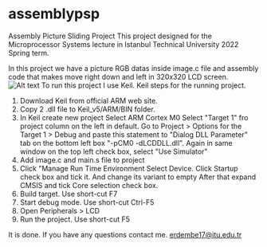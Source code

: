 # assemblypsp
Assembly Picture Sliding Project
This project designed for the Microprocessor Systems lecture in Istanbul Technical University 2022 Spring term.

In this project we have a picture RGB datas inside image.c file and assembly code that makes move right down and left in 320x320 LCD screen.
 ![Alt text](https://imgur.com/a/TBf9JRq "Optional title")
To run this project I use Keil.
Keil steps for the running project.
  1. Download Keil from official ARM web site.
  2. Copy 2 .dll file to Keil_v5/ARM/BIN folder.
  3. In Keil create new project 
        Select ARM Cortex M0
        Select "Target 1" fro project column on the left in default.
          Go to Project > Options for the Target 1 > Debug and paste this statement to "Dialog DLL Parameter" tab on the bottom left box "-pCM0 -dLCDDLL.dll".
          Again in same window on the top left check box, select "Use Simulator"
  4. Add image.c and main.s file to project
  5. Click "Manage Run Time Environment
      Select Device. Click Startup check box and tick it. And change its variant to empty
      After that expand CMSIS and tick Core selection check box.
   6. Build target. Use short-cut F7
   7. Start debug mode. Use short-cut Ctrl-F5 
   8. Open Peripherals > LCD
   9. Run the project. Use short-cut F5


It is done. If you have any questions contact me. erdembe17@itu.edu.tr
   
 
